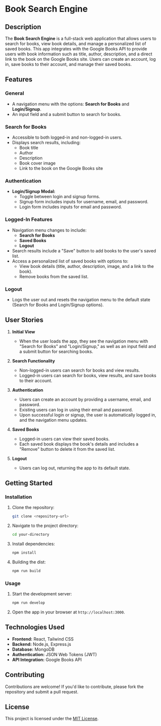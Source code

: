 # Book Search Engine

## Description
The **Book Search Engine** is a full-stack web application that allows users to search for books, view book details, and manage a personalized list of saved books. This app integrates with the Google Books API to provide users with book information such as title, author, description, and a direct link to the book on the Google Books site. Users can create an account, log in, save books to their account, and manage their saved books.

## Features

### General
- A navigation menu with the options: **Search for Books** and **Login/Signup**.
- An input field and a submit button to search for books.

### Search for Books
- Accessible to both logged-in and non-logged-in users.
- Displays search results, including:
  - Book title
  - Author
  - Description
  - Book cover image
  - Link to the book on the Google Books site

### Authentication
- **Login/Signup Modal:**
  - Toggle between login and signup forms.
  - Signup form includes inputs for username, email, and password.
  - Login form includes inputs for email and password.

### Logged-In Features
- Navigation menu changes to include:
  - **Search for Books**
  - **Saved Books**
  - **Logout**
- Search results include a "Save" button to add books to the user's saved list.
- Access a personalized list of saved books with options to:
  - View book details (title, author, description, image, and a link to the book).
  - Remove books from the saved list.

### Logout
- Logs the user out and resets the navigation menu to the default state (Search for Books and Login/Signup options).

## User Stories

1. **Initial View**
   - When the user loads the app, they see the navigation menu with "Search for Books" and "Login/Signup," as well as an input field and a submit button for searching books.

2. **Search Functionality**
   - Non-logged-in users can search for books and view results.
   - Logged-in users can search for books, view results, and save books to their account.

3. **Authentication**
   - Users can create an account by providing a username, email, and password.
   - Existing users can log in using their email and password.
   - Upon successful login or signup, the user is automatically logged in, and the navigation menu updates.

4. **Saved Books**
   - Logged-in users can view their saved books.
   - Each saved book displays the book's details and includes a "Remove" button to delete it from the saved list.

5. **Logout**
   - Users can log out, returning the app to its default state.

## Getting Started

### Installation
1. Clone the repository:
   ```bash
   git clone <repository-url>
   ```
2. Navigate to the project directory:
   ```bash
   cd your-directory
   ```
3. Install dependencies:
   ```bash
   npm install
   ```
4. Building the dist:
   ```bash
   npm run build
   ```

### Usage
1. Start the development server:
   ```bash
   npm run develop
   ```
2. Open the app in your browser at `http://localhost:3000`.

## Technologies Used
- **Frontend:** React, Tailwind CSS
- **Backend:** Node.js, Express.js
- **Database:** MongoDB
- **Authentication:** JSON Web Tokens (JWT)
- **API Integration:** Google Books API

## Contributing
Contributions are welcome! If you'd like to contribute, please fork the repository and submit a pull request.

## License
This project is licensed under the [MIT License](LICENSE).

